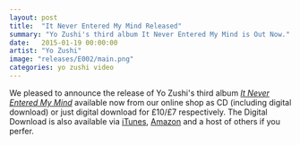 ```yaml
---
layout: post
title:  "It Never Entered My Mind Released"
summary: "Yo Zushi's third album It Never Entered My Mind is Out Now."
date:   2015-01-19 00:00:00
artist: "Yo Zushi"
image: "releases/E002/main.png"
categories: yo zushi video
---
```

We pleased to announce the release of Yo Zushi's third album *[It Never Entered My Mind](http://shop.eidolarecords.co.uk/products/532595)* available now from our online shop as CD (including digital download) or just digital download for £10/£7 respectively. The Digital Download is also available via [iTunes](https://itunes.apple.com/gb/album/it-never-entered-my-mind/id954765926), [Amazon](http://www.amazon.co.uk/Never-Entered-My-Mind/dp/B00RGU3PDQ) and a host of others if you perfer. 

